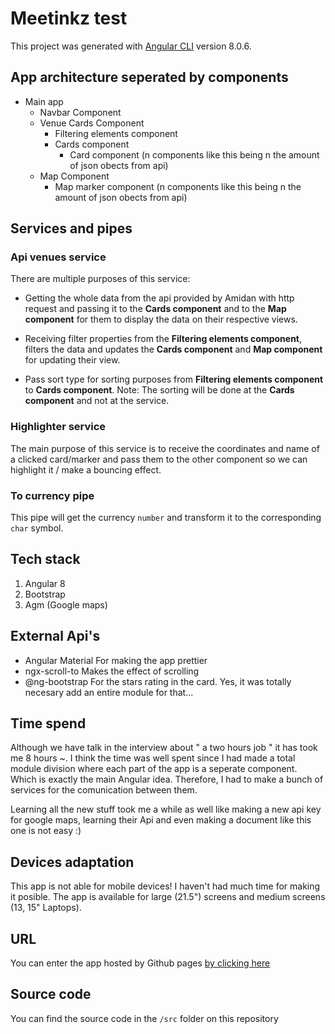# Meetinkz test

This project was generated with [Angular CLI](https://github.com/angular/angular-cli) version 8.0.6.

## App architecture seperated by components

- Main app
  - Navbar Component
  - Venue Cards Component
    - Filtering elements component
    - Cards component
      - Card component (n components like this being n the amount of json obects from api)
  - Map Component
    - Map marker component (n components like this being n the amount of json obects from api)

## Services and pipes

### Api venues service

There are multiple purposes of this service:

* Getting the whole data from the api provided by Amidan with http request and passing it to the **Cards component** and to the **Map component** for them to display the data on their respective views.

* Receiving filter properties from the **Filtering elements component**, filters the data and updates the **Cards component** and **Map component** for updating their view.

* Pass sort type for sorting purposes from **Filtering elements component** to **Cards component**.
Note: The sorting will be done at the **Cards component** and not at the service.

### Highlighter service

The main purpose of this service is to receive the coordinates and name of a clicked card/marker and pass them to the other component so we can highlight it / make a bouncing effect.

### To currency pipe

This pipe will get the currency `number` and transform it to the corresponding `char` symbol.

## Tech stack

1. Angular 8
2. Bootstrap
3. Agm (Google maps)

## External Api's

- Angular Material
  For making the app prettier
- ngx-scroll-to
  Makes the effect of scrolling
- @ng-bootstrap
  For the stars rating in the card. Yes, it was totally necesary add an entire module for that...

## Time spend

Although we have talk in the interview about " a two hours job " it has took me 8 hours ~.
I think the time was well spent since I had made a total module division where each part of the app is a seperate component. Which is exactly the main Angular idea.
Therefore, I had to make a bunch of services for the comunication between them.

Learning all the new stuff took me a while as well like making a new api key for google maps, learning their Api and even making a document like this one is not easy :)

## Devices adaptation

This app is not able for mobile devices! I haven't had much time for making it posible.
The app is available for large (21.5") screens and medium screens (13, 15" Laptops).

## URL

You can enter the app hosted by Github pages [by clicking here](https://colocba.github.io/meetinkz-test/)

## Source code

You can find the source code in the `/src` folder on this repository
